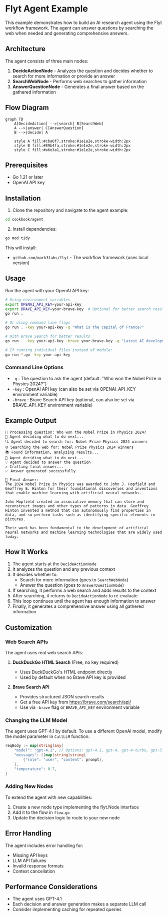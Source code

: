 # Flyt Agent Example

This example demonstrates how to build an AI research agent using the Flyt workflow framework. The agent can answer questions by searching the web when needed and generating comprehensive answers.

## Architecture

The agent consists of three main nodes:

1. **DecideActionNode** - Analyzes the question and decides whether to search for more information or provide an answer
2. **SearchWebNode** - Performs web searches to gather information
3. **AnswerQuestionNode** - Generates a final answer based on the gathered information

## Flow Diagram

```mermaid
graph TD
    A[DecideAction] -->|search| B[SearchWeb]
    A -->|answer| C[AnswerQuestion]
    B -->|decide| A
    
    style A fill:#cba6f7,stroke:#1e1e2e,stroke-width:2px
    style B fill:#89b4fa,stroke:#1e1e2e,stroke-width:2px
    style C fill:#a6e3a1,stroke:#1e1e2e,stroke-width:2px
```

## Prerequisites

- Go 1.21 or later
- OpenAI API key

## Installation

1. Clone the repository and navigate to the agent example:
```bash
cd cookbook/agent
```

2. Install dependencies:
```bash
go mod tidy
```

This will install:
- `github.com/mark3labs/flyt` - The workflow framework (uses local version)

## Usage

Run the agent with your OpenAI API key:

```bash
# Using environment variables
export OPENAI_API_KEY=your-api-key
export BRAVE_API_KEY=your-brave-key  # Optional for better search results
go run .

# Or using command line flags
go run . -key your-api-key -q "What is the capital of France?"

# With Brave Search for better results
go run . -key your-api-key -brave your-brave-key -q "Latest AI developments"

# If running individual files instead of module:
go run *.go -key your-api-key
```

### Command Line Options

- `-q` : The question to ask the agent (default: "Who won the Nobel Prize in Physics 2024?")
- `-key` : OpenAI API key (can also be set via OPENAI_API_KEY environment variable)
- `-brave` : Brave Search API key (optional, can also be set via BRAVE_API_KEY environment variable)

## Example Output

```
🤔 Processing question: Who won the Nobel Prize in Physics 2024?
🤔 Agent deciding what to do next...
🔍 Agent decided to search for: Nobel Prize Physics 2024 winners
🌐 Searching the web for: Nobel Prize Physics 2024 winners
📚 Found information, analyzing results...
🤔 Agent deciding what to do next...
💡 Agent decided to answer the question
✍️ Crafting final answer...
✅ Answer generated successfully

🎯 Final Answer:
The 2024 Nobel Prize in Physics was awarded to John J. Hopfield and Geoffrey E. Hinton for their foundational discoveries and inventions that enable machine learning with artificial neural networks.

John Hopfield created an associative memory that can store and reconstruct images and other types of patterns in data. Geoffrey Hinton invented a method that can autonomously find properties in data, and so perform tasks such as identifying specific elements in pictures.

Their work has been fundamental to the development of artificial neural networks and machine learning technologies that are widely used today.
```

## How It Works

1. The agent starts at the `DecideActionNode`
2. It analyzes the question and any previous context
3. It decides whether to:
   - Search for more information (goes to `SearchWebNode`)
   - Answer the question (goes to `AnswerQuestionNode`)
4. If searching, it performs a web search and adds results to the context
5. After searching, it returns to `DecideActionNode` to re-evaluate
6. This loop continues until the agent has enough information to answer
7. Finally, it generates a comprehensive answer using all gathered information

## Customization

### Web Search APIs

The agent uses real web search APIs:

1. **DuckDuckGo HTML Search** (Free, no key required)
   - Uses DuckDuckGo's HTML endpoint directly
   - Used by default when no Brave API key is provided

2. **Brave Search API** 
   - Provides structured JSON search results
   - Get a free API key from https://brave.com/search/api/
   - Use via `-brave` flag or `BRAVE_API_KEY` environment variable

### Changing the LLM Model

The agent uses GPT-4.1 by default. To use a different OpenAI model, modify the model parameter in `CallLLM` function:

```go
reqBody := map[string]any{
    "model": "gpt-4.1", // Options: gpt-4.1, gpt-4, gpt-4-turbo, gpt-3.5-turbo
    "messages": []map[string]string{
        {"role": "user", "content": prompt},
    },
    "temperature": 0.7,
}
```

### Adding New Nodes

To extend the agent with new capabilities:

1. Create a new node type implementing the flyt.Node interface
2. Add it to the flow in `flow.go`
3. Update the decision logic to route to your new node

## Error Handling

The agent includes error handling for:
- Missing API keys
- LLM API failures
- Invalid response formats
- Context cancellation

## Performance Considerations

- The agent uses GPT-4.1
- Each decision and answer generation makes a separate LLM call
- Consider implementing caching for repeated queries
